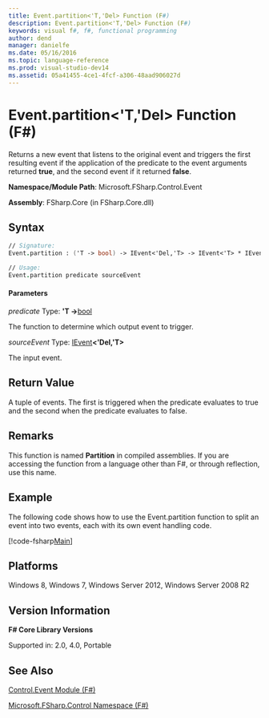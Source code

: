 ```yaml
---
title: Event.partition<'T,'Del> Function (F#)
description: Event.partition<'T,'Del> Function (F#)
keywords: visual f#, f#, functional programming
author: dend
manager: danielfe
ms.date: 05/16/2016
ms.topic: language-reference
ms.prod: visual-studio-dev14
ms.assetid: 05a41455-4ce1-4fcf-a306-48aad906027d 
---
```


# Event.partition<'T,'Del> Function (F#)

Returns a new event that listens to the original event and triggers the first resulting event if the application of the predicate to the event arguments returned **true**, and the second event if it returned **false**.

**Namespace/Module Path**: Microsoft.FSharp.Control.Event

**Assembly**: FSharp.Core (in FSharp.Core.dll)


## Syntax

```fsharp
// Signature:
Event.partition : ('T -> bool) -> IEvent<'Del,'T> -> IEvent<'T> * IEvent<'T> (requires delegate)

// Usage:
Event.partition predicate sourceEvent
```

#### Parameters
*predicate*
Type: **'T -&gt;**[bool](https://msdn.microsoft.com/library/89c0cf9c-49ce-4207-a3be-555851a67dd5)


The function to determine which output event to trigger.


*sourceEvent*
Type: [IEvent](https://msdn.microsoft.com/library/8dbca0df-f8a1-40bd-8d50-aa26f6a8b862)**&lt;'Del,'T&gt;**


The input event.

## Return Value

A tuple of events. The first is triggered when the predicate evaluates to true and the second when the predicate evaluates to false.

## Remarks
This function is named **Partition** in compiled assemblies. If you are accessing the function from a language other than F#, or through reflection, use this name.

## Example
The following code shows how to use the Event.partition function to split an event into two events, each with its own event handling code.

[!code-fsharp[Main](snippets/fsevents/snippet7.fs)]

## Platforms
Windows 8, Windows 7, Windows Server 2012, Windows Server 2008 R2


## Version Information
**F# Core Library Versions**

Supported in: 2.0, 4.0, Portable




## See Also
[Control.Event Module &#40;F&#35;&#41;](Control.Event-Module-%5BFSharp%5D.md)

[Microsoft.FSharp.Control Namespace &#40;F&#35;&#41;](Microsoft.FSharp.Control-Namespace-%5BFSharp%5D.md)


